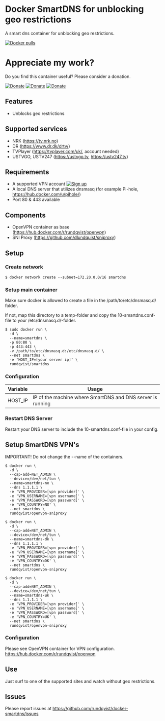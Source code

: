 # Docker SmartDNS for unblocking geo restrictions
A smart dns container for unblocking geo restrictions.

[![Docker pulls](https://img.shields.io/docker/pulls/rundqvist/smartdns.svg)](https://hub.docker.com/r/rundqvist/smartdns)

# Appreciate my work?
Do you find this container useful? Please consider a donation.

[![Donate](https://img.shields.io/badge/Donate-Flattr-brightgreen)](https://flattr.com/@rundqvist)
[![Donate](https://img.shields.io/badge/Donate-Buy%20me%20a%20coffee-orange)](https://www.buymeacoffee.com/rundqvist)
[![Donate](https://img.shields.io/badge/Donate-PayPal-blue)](https://www.paypal.com/cgi-bin/webscr?cmd=_s-xclick&hosted_button_id=SZ7J9JL9P5DGE&source=url)

## Features
* Unblocks geo restrictions

## Supported services
* NRK (https://tv.nrk.no)
* DR (https://www.dr.dk/drtv/)
* TVPlayer (https://tvplayer.com/uk/, account needed)
* USTVGO, USTV247 (https://ustvgo.tv, https://ustv247.tv)

## Requirements
* A supported VPN account [![Sign up](https://img.shields.io/badge/Affiliate-IPVanish_VPN-6fbc44)](https://www.ipvanish.com/?a_bid=48f95966&a_aid=5f3eb2f0be07f)
* A local DNS server that utilizes dnsmasq (for example Pi-hole, https://hub.docker.com/u/pihole/)
* Port 80 & 443 available

## Components
* OpenVPN container as base (https://hub.docker.com/r/rundqvist/openvpn)
* SNI Proxy (https://github.com/dlundquist/sniproxy)

## Setup

### Create network
```
$ docker network create --subnet=172.20.0.0/16 smartdns
```

### Setup main container
Make sure docker is allowed to create a file in the /path/to/etc/dnsmasq.d/ folder.

If not, map this directory to a temp-folder and copy the 10-smartdns.conf-file to your /etc/dnsmasq.d/-folder.

```
$ sudo docker run \
  -d \
  --name=smartdns \
  -p 80:80 \
  -p 443:443 \
  -v /path/to/etc/dnsmasq.d:/etc/dnsmasq.d/ \
  --net smartdns \
  -e 'HOST_IP=[your server ip]' \
  rundqvist/smartdns
```

### Configuration
| Variable | Usage |
|----------|-------|
| HOST_IP | IP of the machine where SmartDNS and DNS server is running |


### Restart DNS Server
Restart your DNS server to include the 10-smartdns.conf-file in your config.

## Setup SmartDNS VPN's
IMPORTANT! Do not change the --name of the containers.

```
$ docker run \
  -d \
  --cap-add=NET_ADMIN \
  --device=/dev/net/tun \
  --name=smartdns-no \
  --dns 1.1.1.1 \
  -e 'VPN_PROVIDER=[vpn provider]' \
  -e 'VPN_USERNAME=[vpn username]' \
  -e 'VPN_PASSWORD=[vpn password]' \
  -e 'VPN_COUNTRY=NO' \
  --net smartdns \
  rundqvist/openvpn-sniproxy

$ docker run \
  -d \
  --cap-add=NET_ADMIN \
  --device=/dev/net/tun \
  --name=smartdns-dk \
  --dns 1.1.1.1 \
  -e 'VPN_PROVIDER=[vpn provider]' \
  -e 'VPN_USERNAME=[vpn username]' \
  -e 'VPN_PASSWORD=[vpn password]' \
  -e 'VPN_COUNTRY=DK' \
  --net smartdns \
  rundqvist/openvpn-sniproxy

$ docker run \
  -d \
  --cap-add=NET_ADMIN \
  --device=/dev/net/tun \
  --name=smartdns-uk \
  --dns 1.1.1.1 \
  -e 'VPN_PROVIDER=[vpn provider]' \
  -e 'VPN_USERNAME=[vpn username]' \
  -e 'VPN_PASSWORD=[vpn password]' \
  -e 'VPN_COUNTRY=UK' \
  --net smartdns \
  rundqvist/openvpn-sniproxy
```

### Configuration
Please see OpenVPN container for VPN configuration.
https://hub.docker.com/r/rundqvist/openvpn

## Use
Just surf to one of the supported sites and watch without geo restrictions.

## Issues
Please report issues at https://github.com/rundqvist/docker-smartdns/issues
